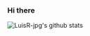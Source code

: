 ### Hi there

![LuisR-jpg's github stats](https://github-readme-stats.vercel.app/api?username=LuisR-jpg&show_icons=true&theme=algolia&count_private=true)

<!--
**LuisR-jpg/LuisR-jpg** is a ✨ _special_ ✨ repository because its `README.md` (this file) appears on your GitHub profile.

Here are some ideas to get you started:

- 🔭 I’m currently working on ...
- 🌱 I’m currently learning ...
- 👯 I’m looking to collaborate on ...
- 🤔 I’m looking for help with ...
- 💬 Ask me about ...
- 📫 How to reach me: ...
- 😄 Pronouns: ...
- ⚡ Fun fact: ...

learn.gitkraken.com

Github profile as CV.

https://github.com/LuisR-jpg/LuisR-jpg
Github actions to make an auto-updateable readme
-->